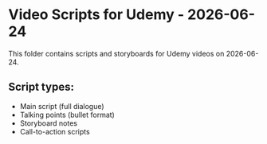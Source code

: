 # Video Scripts for Udemy - 2026-06-24

This folder contains scripts and storyboards for Udemy videos on 2026-06-24.

## Script types:
- Main script (full dialogue)
- Talking points (bullet format)
- Storyboard notes
- Call-to-action scripts
